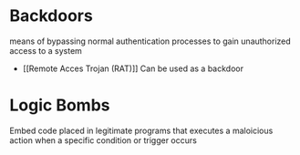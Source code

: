# Backdoors

means of bypassing normal authentication processes to gain unauthorized access to a system

- [[Remote Acces Trojan (RAT)]] Can be used as a backdoor

# Logic Bombs

Embed code placed in legitimate programs that executes a maloicious action when a specific condition or trigger occurs
